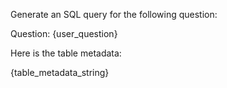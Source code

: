 Generate an SQL query for the following question:

Question: {user_question}

Here is the table metadata:

{table_metadata_string}
